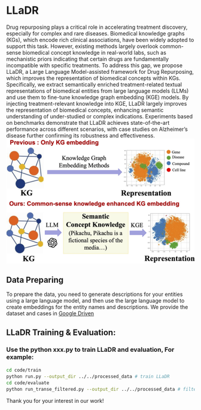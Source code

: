
# LLaDR
Drug repurposing plays a critical role in accelerating treatment discovery, especially for complex and rare diseases. Biomedical knowledge graphs (KGs), which encode rich clinical associations, have been widely adopted to support this task. However, existing methods largely overlook common-sense biomedical concept knowledge in real-world labs, such as mechanistic priors indicating that certain drugs are fundamentally incompatible with specific treatments. To address this gap, we propose LLaDR, a Large Language Model-assisted framework for Drug Repurposing, which improves the representation of biomedical concepts within KGs. Specifically, we extract semantically enriched treatment-related textual representations of biomedical entities from large language models (LLMs) and use them to fine-tune knowledge graph embedding (KGE) models. By injecting treatment-relevant knowledge into KGE, LLaDR largely improves the representation of biomedical concepts, enhancing semantic understanding of under-studied or complex indications. Experiments based on benchmarks demonstrate that LLaDR achieves state-of-the-art performance across different scenarios, with case studies on Alzheimer’s disease further confirming its robustness and effectiveness.
![](./llms_intro.jpg)


## Data Preparing 

To prepare the data, you need to generate descriptions for your entities using a large language model, and then use the large language model to create embeddings for the entity names and descriptions. We provide the dataset and cases in [Google Driven](https://drive.google.com/file/d/1ly0wjeqk7SKVGzl8gYOFzh8v67ED9eJk/view?usp=sharing)

## LLaDR Training & Evaluation:

### Use the python xxx.py to train LLaDR and evaluation, For example:

```bash
cd code/train
python run.py --output_dir ../../processed_data # train LLaDR
cd code/evaluate
python run_transe_filtered.py --output_dir ../../processed_data # filtered tail entity prediction
```

Thank you for your interest in our work!
